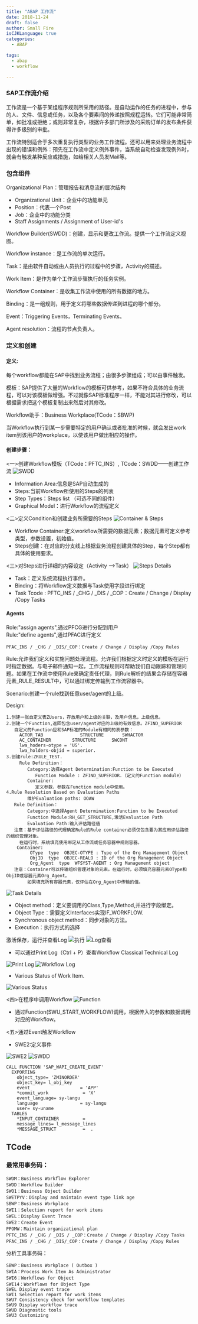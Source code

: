 ```yaml
---
title: "ABAP 工作流"
date: 2018-11-24
draft: false
author: Small Fire
isCJKLanguage: true
categories: 
  - ABAP

tags: 
  - abap
  - workflow

---
```



### SAP工作流介绍
   工作流是一个基于某组程序规则所采用的路径。是自动运作的任务的进程中，参与的人、文件、信息或任务，以及各个要素间的传递按照规程运转。它们可能非常简单，如批准或拒绝；或则非常复杂，根据许多部门所涉及的采购订单的发布条件获得许多级别的审批。

   工作流特别适合于多次重复执行类型的业务工作流程。还可以用来处理业务流程中出现的错误和例外：预先在工作流中定义例外事件，当系统自动检查发现例外时，就会有触发某种反应或措施，如给相关人员发Mail等。

### 包含组件 ###

Organizational Plan：管理报告和消息流的层次结构

- Organizational Unit：企业中的功能单元
- Position：代表一个Post
- Job：企业中的功能分类
- Staff Assignments / Assignment of User-id's 

Workflow Builder(SWDD)：创建，显示和更改工作流。提供一个工作流定义视图。

Workflow instance：是工作流的单次运行。 

Task：是由软件自动或由人员执行的过程中的步骤，Activity的描述。 

Work Item：是作为单个工作流步骤执行的任务实例。 

Workflow Container：是收集工作流中使用的所有数据的地方。 

Binding：是一组规则，用于定义将哪些数据传递到进程的哪个部分。 

Event：Triggering Events，Terminating Events。

Agent resolution：流程的节点负责人。

### 定义和创建 ###
 
#### 定义: ####
   每个workflow都能在SAP中找到业务流程；由很多步骤组成；可以由事件触发。

   模板：SAP提供了大量的Workflow的模板可供参考，如果不符合具体的业务流程，可以对该模板做增强。不过就像SAP标准程序一样，不能对其进行修改，可以根据需求把这个模板复制出来然后对其修改。

   Workflow助手：Business Workplace(TCode：SBWP)

   当Workflow执行到某一步需要特定的用户确认或者批准的时候，就会发出work item到该用户的workplace，以使该用户做出相应的操作。

#### 创建步骤： ####
<一>创建Workflow模板（TCode：PFTC_INS）,  TCode：SWDD——创建工作流
![SWDD](/images/WorkFlow/SWDD.png)

 - Information Area:信息是SAP自动生成的
 - Steps:当前Workflow所使用的Steps的列表
 - Step Types：Steps list （可选不同的组件） 
 - Graphical Model：进行Workflow的流程定义

<二>定义Condition和创建业务所需要的Steps
![Container & Steps](/images/WorkFlow/Container.png)

 - Workflow Container:定义workflow所需要的数据元素；数据元素可定义参考类型，参数设置，初始值。
 - Steps创建：在对应的分支线上根据业务流程创建具体的Step，每个Step都有具体的使用要求。

<三>对Steps进行详细的内容设定（Activity —>Task）
![Steps Details](/images/WorkFlow/StepDetail.png)
      
 - Task：定义系统流程执行事件。
 - Binding：将Workflow定义数据与Task使用字段进行绑定
 - Task Tcode : PFTC_INS / _CHG / _DIS / _COP：Create / Change / Display /Copy Tasks

####  Agents  ####
   
Role:"assign agents",通过PFCG进行分配到用户    
Rule:"define agents",通过PFAC进行定义

   `PFAC_INS / _CHG / _DIS/_COP：Create / Change / Display /Copy Rules`
   
Rule:允许我们定义和实施问题处理流程。允许我们根据定义时定义的模板在运行时指定数据。与电子邮件通知一起，工作流程规则可帮助我们自动跟踪和管理问题。如果在工作流中使用Rule来确定责任代理，则Rule解析的结果会存储在容器元素_RULE_RESULT中，可以通过绑定传输到工作流容器中。

Scenario:创建一个rule找到任意user/agent的上级。

Design:
```JS
1.创建一张自定义表ZUsers，存放用户和上级的关联，及用户信息，上级信息。
2.创建一个Function,返回包含user/agent对应的上级的有效信息。ZFIND_SUPERIOR
   自定义的Function应和SAP标准的Module有相同的表参数：
     ACTOR_TAB              STRUCTURE       SWHACTOR
     AC_CONTAINER        STRUCTURE      SWCONT
     lwa_hoders-otype = 'US'.
     lwa_holders-objid = superior.
3.创建rule:ZRULE_TEST.
     Rule Definition：
        Category:选择Agent Determination:Function to be Executed
           Function Module : ZFIND_SUPERIOR.（定义的Function module）
        Container:
           定义参数，参数在Function module中使用。
4.Rule Resolution Based on Evaluation Paths
        维护Evaluation paths: OOAW
   Rule Definition：
        Category:中选择Agent Determination:Function to be Executed
        Function Module:RH_GET_STRUCTURE,激活Evaluation Path
        Evaluation Path:输入评估路径值
   注意：基于评估路径的代理确定Rule的Rule container必须仅包含要为其应用评估路径的组织管理对象。
	 在运行时，系统填充使用绑定从工作流或任务容器中规则容器。
    Container:
         OType  type  OBJEC-OTYPE : Type of the Org Management Object
         ObjID  type  OBJEC-REALO : ID of the Org Management Object
         Org_Agent  type  WFSYST-AGENT : Org Management object
   注意：Container可以传输组织管理对象的元素。在运行时，必须填充容器元素OType和ObjID或容器元素Org_Agent。
		如果填充所有容器元素，仅评估在Org_Agent中传输的值。
```
![Task Details](/images/WorkFlow/TaskDetails.png)

- Object method：定义要调用的Class,Type,Method,并进行字段绑定。
- Object Type：需要定义Interfaces实现IF_WORKFLOW.
- Synchronous object method：同步对象的方法。
- Execution：执行方式的选择

激活保存，运行并查看Log
![执行](/images/WorkFlow/Execute.png)
![Log查看](/images/WorkFlow/Log.png)

 - 可以通过Print Log（Ctrl + P）查看Workflow Classical Technical Log

![Print Log](/images/WorkFlow/PrintLog.png)
![Workflow Log](/images/WorkFlow/WorkFlowLog.png)

- Various Status of Work Item.

![Various Status](/images/WorkFlow/VariousStatus.png)

<四>在程序中调用Workflow
![Function](/images/WorkFlow/Function.png)

- 通过Function(SWU_START_WORKFLOW)调用，根据传入的参数和数据调用对应的Workflow。

<五>通过Event触发Workflow
- SWE2:定义事件    

![SWE2](/images/WorkFlow/SWE2.png)
![SWDD](/images/WorkFlow/SWDD2.png)

```JS
CALL FUNCTION 'SAP_WAPI_CREATE_EVENT'
  EXPORTING
    object_type= 'ZMINORDER'
    object_key= l_obj_key
    event                   = 'APP'
    *commit_work             = 'X'
    event_language= sy-langu
    language                = sy-langu
    user= sy-uname
  TABLES
    *INPUT_CONTAINER         =
    message_lines= l_message_lines
    *MESSAGE_STRUCT          =  .
```


## TCode ##
### 最常用事务码：
```JS
SWDM：Business Workflow Explorer
SWDD：Workflow Builder
SWO1：Business Object Builder
SWETPYV：Display and maintain event type link age
SBWP：Business Workplace
SWI1：Selection report for work items
SWEL：Display Event Trace
SWE2：Create Event
PPOMW：Maintain organizational plan
PFTC_INS / _CHG / _DIS / _COP：Create / Change / Display /Copy Tasks
PFAC_INS / _CHG / _DIS/_COP：Create / Change / Display /Copy Rules
```
分析工具事务码： 
```JS
SBWP：Business Workplace ( Outbox )
SWIA：Process Work Item As Administrator
SWI6：Workflows for Object
SWI14：Workflows for Object Type
SWEL Display event trace
SWI1 Selection report for work items
SWU7 Consistency check for workflow templates
SWU9 Display workflow trace
SWUD Diagnostic tools
SWU3 Customizing
```

